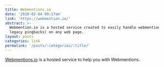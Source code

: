```yaml
---
title: Webmentions.io
date: '2018-02-04 09:17am'
link: 'https://webmention.io/'
abstract: >-
  Webmention.io is a hosted service created to easily handle webmentions (and
  legacy pingbacks) on any web page.
layout: posts
categories: link
permalink: '/posts/:categories/:title/'
---
```

[Webmentions.io](https://webmention.io/) is a hosted service to help you with Webmentions.
